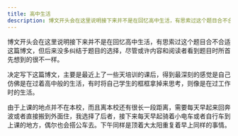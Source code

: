 ```yaml
---
title: 高中生活
description: 博文开头会在这里说明接下来并不是在回忆高中生活，有思索过这个题目合不合适这篇博文，但后来没多纠结于题目的选择，尽管或许内容和阅读者看到题目时所首先想到的很不一样。
---
```


博文开头会在这里说明接下来并不是在回忆高中生活，有思索过这个题目合不合适这篇博文，但后来没多纠结于题目的选择，尽管或许内容和阅读者看到题目时所首先想到的很不一样。

决定写下这篇博文，主要是最近上了一些天培训的课后，得到最深刻的感觉是自己仿佛是在过着高中般的生活，有时将自己学生的框框拿掉来思考，则像是在过工作时的生活。

由于上课的地点并不在本校，而且离本校还有很长一段距离，需要每天早起来回奔波或者直接搬到外面住，我选择了后者，接下来每天早起骑着小电车或者自行车到上课的地方，偶尔也会搭公车去。下午同样是顶着大太阳重复着早上同样的事情。
